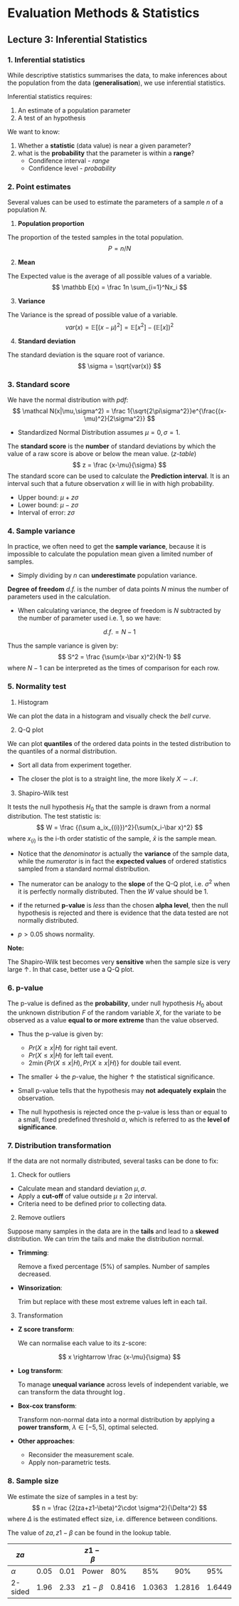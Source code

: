# Evaluation Methods & Statistics



## Lecture 3: Inferential Statistics



### 1. Inferential statistics

While descriptive statistics summarises the data, to make inferences about the population from the data (**generalisation**), we use inferential statistics.

Inferential statistics requires:

1. An estimate of a population parameter
2. A test of an hypothesis

We want to know:

1. Whether a **statistic** (data value) is near a given parameter?
2. what is the **probability** that the parameter is within a **range**?
   - Condifence interval - *range*
   - Confidence level - *probability*



### 2. Point estimates

Several values can be used to estimate the parameters of a sample *n* of a population *N*.

1. **Population proportion**

The proportion of the tested samples in the total population.
$$
P = n/N
$$

2. **Mean** 

The Expected value is the average of all possible values of a variable.
$$
\mathbb E(x) = \frac 1n \sum_{i=1}^Nx_i
$$

3. **Variance**

The Variance is the spread of possible value of a variable.
$$
var(x) = \mathbb E [(x-\mu)^2] = \mathbb E[x^2]-(\mathbb E[x])^2
$$

4. **Standard deviation**

The standard deviation is the square root of variance.
$$
\sigma = \sqrt{var(x)}
$$



### 3. Standard score

We have the normal distribution with *pdf*:
$$
\mathcal N(x|\mu,\sigma^2) = \frac 1{\sqrt{2\pi\sigma^2}}e^{\frac{(x-\mu)^2}{2\sigma^2}}
$$

-  Standardized Normal Distribution assumes $\mu=0, \sigma=1$.

The **standard score** is the **number** of standard deviations by which the value of a raw score is above or below the mean value. (*z-table*)
$$
z = \frac {x-\mu}{\sigma}
$$
The standard score can be used to calculate the **Prediction interval**. It is an interval such that a future observation *x* will lie in with high probability.

- Upper bound: $\mu+z\sigma$
- Lower bound: $\mu-z\sigma$
- Interval of error: $z\sigma$



### 4. Sample variance

In practice, we often need to get the **sample variance**, because it is impossible to calculate the population mean given a limited number of samples.

- Simply dividing by *n* can **underestimate** population variance.

**Degree of freedom** *d.f.* is the number of data points *N* minus the number of parameters used in the calculation.

- When calculating variance, the degree of freedom is *N* subtracted by the number of parameter used i.e. 1, so we have:

$$
d.f. = N - 1
$$

Thus the sample variance is given by:
$$
S^2 = \frac {\sum(x-\bar x)^2}{N-1}
$$
where $N-1$ can be interpreted as the times of comparison for each row. 



### 5. Normality test

1. Histogram

We can plot the data in a histogram and visually check the *bell curve*.



2. Q-Q plot

We can plot **quantiles** of the ordered data points in the tested distribution to the quantiles of a normal distribution.

- Sort all data from experiment together.

- The closer the plot is to a straight line, the more likely $X\sim\mathcal N$.



3. Shapiro-Wilk test

It tests the null hypothesis $H_0$ that the sample is drawn from a normal distribution. The test statistic is:
$$
W = \frac {(\sum a_ix_{(i)})^2}{\sum(x_i-\bar x)^2}
$$
where $x_{(i)}$ is the i-th order statistic of the sample, $\bar x$ is the sample mean.

- Notice that the *denominator* is actually the **variance** of the sample data, while the *numerator* is in fact the **expected values** of ordered statistics sampled from a standard normal distribution. 
- The numerator can be analogy to the **slope** of the Q-Q plot, i.e. $\sigma^2$ when it is perfectly normally distributed. Then the *W* value should be 1.

- if the returned **p-value** is *less* than the chosen **alpha level**, then the null hypothesis is rejected and there is evidence that the data tested are not normally distributed. 
- $p> 0.05$ shows normality.



**Note:**

The Shapiro-Wilk test becomes very **sensitive** when the sample size is very large $\uparrow$. In that case, better use a Q-Q plot.



### 6. p-value

The p-value is defined as the **probability**, under null hypothesis $H_0$ about the unknown distribution $F$ of the random variable $X$, for the variate to be observed as a value **equal to or more extreme** than the value observed.

- Thus the p-value is given by:
  - $Pr(X\geq x|H)$ for right tail event.
  - $Pr(X\leq x|H)$ for left tail event.
  - $2\min\{Pr(X\leq x|H), Pr(X\geq x|H)\}$ for double tail event.

- The smaller $\downarrow$ the *p*-value, the higher $\uparrow$ the statistical significance.

- Small p-value tells that the hypothesis may **not** **adequately** **explain** the observation. 

- The null hypothesis is rejected once the p-value is less than or equal to a small, fixed predefined threshold $\alpha$, which is referred to as the **level of significance**.



### 7. Distribution transformation

If the data are not normally distributed, several tasks can be done to fix:

1. Check for outliers

- Calculate mean and standard deviation $\mu, \sigma$.
- Apply a **cut-off** of value outside $\mu ± 2\sigma$ interval.
- Criteria need to be defined prior to collecting data.



2. Remove outliers

Suppose many samples in the data are in the **tails** and lead to a **skewed** distribution. We can trim the tails and make the distribution normal.

- **Trimming**:

  Remove a fixed percentage (5%) of samples. Number of samples decreased.

- **Winsorization**:

  Trim but replace with these most extreme values left in each tail.



3. Transformation

- **Z score transform**:

  We can normalise each value to its z-score:

$$
x \rightarrow \frac {x-\mu}{\sigma}
$$

- **Log transform**:

  To manage **unequal variance** across levels of independent variable, we can transform the data throught $\log$.

- **Box-cox transform**:

  Transform non-normal data into a normal distribution by applying a **power transform**, $\lambda \in[-5,5]$, optimal selected.

- **Other approaches**:
  - Reconsider the measurement scale.
  - Apply non-parametric tests.



### 8. Sample size

We estimate the size of samples in a test by:
$$
n = \frac {2(za+z1-\beta)^2\cdot \sigma^2}{\Delta^2}
$$
where $\Delta$ is the estimated effect size, i.e. difference between conditions.

The value of $za, z1-\beta$ can be found in the lookup table.



| $za$     |      |      | $z1-\beta$ |        |        |        |        |
| -------- | ---- | ---- | ---------- | ------ | ------ | ------ | ------ |
| $\alpha$ | 0.05 | 0.01 | Power      | 80%    | 85%    | 90%    | 95%    |
| 2-sided  | 1.96 | 2.33 | $z1-\beta$ | 0.8416 | 1.0363 | 1.2816 | 1.6449 |

